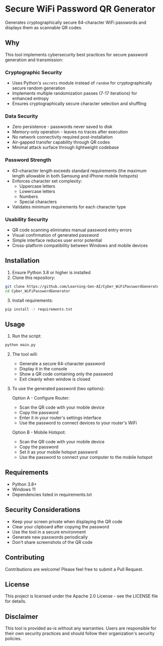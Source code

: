 # Secure WiFi Password QR Generator

Generates cryptographically secure 64-character WiFi passwords and displays them as scannable QR codes.

## Why

This tool implements cybersecurity best practices for secure password generation and transmission:

### Cryptographic Security
- Uses Python's `secrets` module instead of `random` for cryptographically secure random generation
- Implements multiple randomization passes (7-17 iterations) for enhanced entropy
- Ensures cryptographically secure character selection and shuffling

### Data Security
- Zero persistence - passwords never saved to disk
- Memory-only operation - leaves no traces after execution
- No network connectivity required post-installation
- Air-gapped transfer capability through QR codes
- Minimal attack surface through lightweight codebase

### Password Strength
- 63-character length exceeds standard requirements (the maximum length allowable in both Samsung and iPhone mobile hotspots)
- Enforces character set complexity:
  - Uppercase letters
  - Lowercase letters
  - Numbers
  - Special characters
- Validates minimum requirements for each character type

### Usability Security
- QR code scanning eliminates manual password entry errors
- Visual confirmation of generated password
- Simple interface reduces user error potential
- Cross-platform compatibility between Windows and mobile devices

## Installation

1. Ensure Python 3.8 or higher is installed
2. Clone this repository:
```bash
git clone https://github.com/Learning-Gen-AI/Cyber_WiFiPasswordGenerator.git
cd Cyber_WiFiPasswordGenerator
```

3. Install requirements:
```bash
pip install -r requirements.txt
```

## Usage

1. Run the script:
```bash
python main.py
```

2. The tool will:
   - Generate a secure 64-character password
   - Display it in the console
   - Show a QR code containing only the password
   - Exit cleanly when window is closed

3. To use the generated password (two options):
   
   Option A - Configure Router:
   - Scan the QR code with your mobile device
   - Copy the password
   - Enter it in your router's settings interface
   - Use the password to connect devices to your router's WiFi

   Option B - Mobile Hotspot:
   - Scan the QR code with your mobile device
   - Copy the password
   - Set it as your mobile hotspot password
   - Use the password to connect your computer to the mobile hotspot

## Requirements
- Python 3.8+
- Windows 11
- Dependencies listed in requirements.txt

## Security Considerations
- Keep your screen private when displaying the QR code
- Clear your clipboard after copying the password
- Use the tool in a secure environment
- Generate new passwords periodically
- Don't share screenshots of the QR code

## Contributing
Contributions are welcome! Please feel free to submit a Pull Request.

## License
This project is licensed under the Apache 2.0 License - see the LICENSE file for details.

## Disclaimer
This tool is provided as-is without any warranties. Users are responsible for their own security practices and should follow their organization's security policies.
